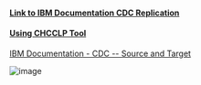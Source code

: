 #### [Link to IBM Documentation CDC Replication](https://www.ibm.com/docs/en/idr/11.4.0?topic=change-data-capture-cdc-replication)

#### [Using CHCCLP Tool](https://github.com/DimSumDev/replication/tree/main/cdc/chcclp)
  
[IBM Documentation - CDC -- Source and Target](https://www.ibm.com/docs/en/idr/11.4.0?topic=requirements-supported-source-targets)  
  
![image](https://github.com/user-attachments/assets/cba800dd-e489-44a6-9fc2-e710020b4d01) 

